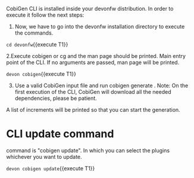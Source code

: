 CobiGen CLI is installed inside your devonfw distribution. In order to execute it follow the next steps:

1. Now, we have to go into the devonfw installation directory to execute the commands.

`cd devonfw`{{execute T1}}

2.Execute cobigen or cg and the man page should be printed. Main entry point of the CLI. If no arguments are passed, man page will be printed.

`devon cobigen`{{execute T1}}

3. Use a valid CobiGen input file and run cobigen generate <pathToInputFile>. Note: On the first execution of the CLI, CobiGen will download all the needed dependencies, please be patient.

A list of increments will be printed so that you can start the generation.

# CLI update command
command is "cobigen update". In which you can select the plugins whichever you want to update.

`devon cobigen update`{{execute T1}}